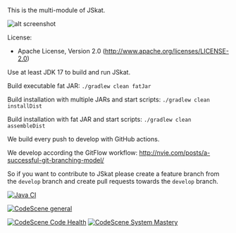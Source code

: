 This is the multi-module of JSkat.

![alt screenshot](http://jskat.org/img/jskat_0.7_bidding.png)

License:

* Apache License, Version 2.0 (http://www.apache.org/licenses/LICENSE-2.0)

Use at least JDK 17 to build and run JSkat.

Build executable fat JAR: `./gradlew clean fatJar`

Build installation with multiple JARs and start scripts: `./gradlew clean installDist`

Build installation with fat JAR and start scripts: `./gradlew clean assembleDist`

We build every push to develop with GitHub actions.

We develop according the GitFlow workflow: http://nvie.com/posts/a-successful-git-branching-model/

So if you want to contribute to JSkat please create a feature branch from the `develop` branch and create pull requests
towards the `develop` branch.

[![Java CI](https://github.com/b0n541/jskat-multimodule/actions/workflows/ci.yml/badge.svg)](https://github.com/b0n541/jskat-multimodule/actions/workflows/ci.yml)

[![CodeScene general](https://codescene.io/images/analyzed-by-codescene-badge.svg)](https://codescene.io/projects/1209)

[![CodeScene Code Health](https://codescene.io/projects/1209/status-badges/code-health)](https://codescene.io/projects/1209)
[![CodeScene System Mastery](https://codescene.io/projects/1209/status-badges/system-mastery)](https://codescene.io/projects/1209)
